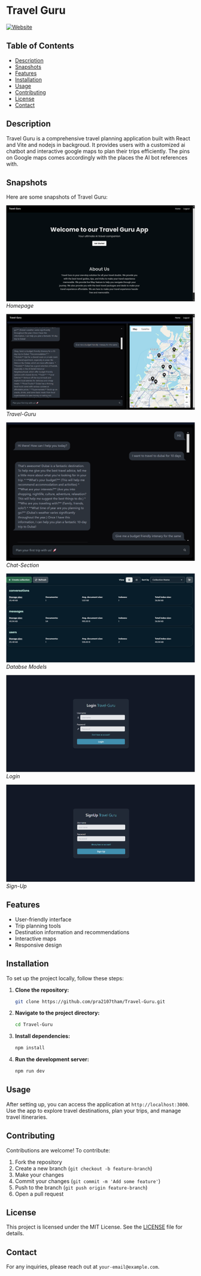 # Travel Guru

[![Website](https://img.shields.io/badge/website-live-brightgreen)](https://travel-guru-vert.vercel.app/)

## Table of Contents
- [Description](#description)
- [Snapshots](#snapshots)
- [Features](#features)
- [Installation](#installation)
- [Usage](#usage)
- [Contributing](#contributing)
- [License](#license)
- [Contact](#contact)

## Description
Travel Guru is a comprehensive travel planning application built with React and Vite and nodejs in backgroud. It provides users with a customized ai chatbot and interactive google maps to plan their trips efficiently. The pins on Google maps comes accordingly with the places the AI bot references with.

## Snapshots
Here are some snapshots of Travel Guru:

![Homepage](images/Landing-Page.png)
*Homepage*

![Travel-Guru](images/Travel-Guru.png)
*Travel-Guru*

![Chat=Section](images/Chat-Section.png)
*Chat-Section*

![Databse Models](images/Database-Models.png)
*Databse Models*

![Login](images/Login.png)
*Login*

![Sign-Up](images/Sign-Up.png)
*Sign-Up*

## Features
- User-friendly interface
- Trip planning tools
- Destination information and recommendations
- Interactive maps
- Responsive design

## Installation
To set up the project locally, follow these steps:

1. **Clone the repository:**
    ```sh
    git clone https://github.com/pra2107tham/Travel-Guru.git
    ```
2. **Navigate to the project directory:**
    ```sh
    cd Travel-Guru
    ```
3. **Install dependencies:**
    ```sh
    npm install
    ```
4. **Run the development server:**
    ```sh
    npm run dev
    ```

## Usage
After setting up, you can access the application at `http://localhost:3000`. Use the app to explore travel destinations, plan your trips, and manage travel itineraries.

## Contributing
Contributions are welcome! To contribute:

1. Fork the repository
2. Create a new branch (`git checkout -b feature-branch`)
3. Make your changes
4. Commit your changes (`git commit -m 'Add some feature'`)
5. Push to the branch (`git push origin feature-branch`)
6. Open a pull request

## License
This project is licensed under the MIT License. See the [LICENSE](LICENSE) file for details.

## Contact
For any inquiries, please reach out at `your-email@example.com`.
